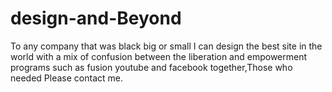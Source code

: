 # design-and-Beyond
To any company that was black big or small I can design the best site in the world with a mix of confusion between the liberation and empowerment programs such as fusion youtube and facebook together,Those who needed Please contact me.
